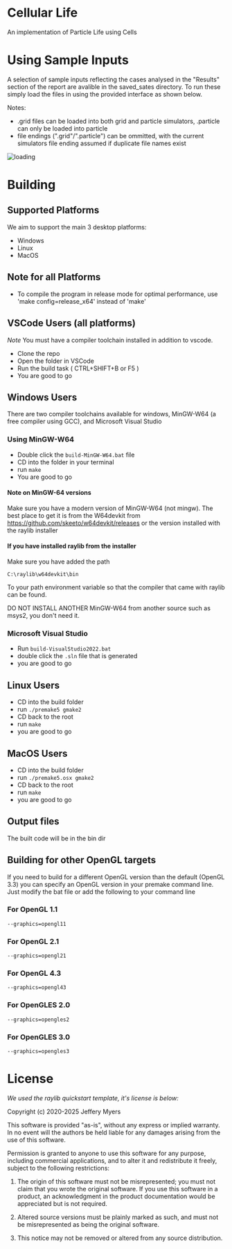 # Cellular Life
An implementation of Particle Life using Cells

# Using Sample Inputs
A selection of sample inputs reflecting the cases analysed in the "Results" section of the report are avalible in the saved_sates directory.
To run these simply load the files in using the provided interface as shown below.

Notes:
* .grid files can be loaded into both grid and particle simulators, .particle can only be loaded into particle
* file endings (".grid"/".particle") can be ommitted, with the current simulators file ending assumed if duplicate file names exist

![loading](https://github.com/user-attachments/assets/321710c8-0737-433c-9bda-fdd5d87abe5d)

# Building
## Supported Platforms
We aim to support the main 3 desktop platforms:
* Windows
* Linux
* MacOS

## Note for all Platforms
* To compile the program in release mode for optimal performance, use 'make config=release_x64' instead of 'make'

## VSCode Users (all platforms)
*Note* You must have a compiler toolchain installed in addition to vscode.

* Clone the repo
* Open the folder in VSCode
* Run the build task ( CTRL+SHIFT+B or F5 )
* You are good to go

## Windows Users
There are two compiler toolchains available for windows, MinGW-W64 (a free compiler using GCC), and Microsoft Visual Studio
### Using MinGW-W64
* Double click the `build-MinGW-W64.bat` file
* CD into the folder in your terminal
* run `make`
* You are good to go

#### Note on MinGW-64 versions
Make sure you have a modern version of MinGW-W64 (not mingw).
The best place to get it is from the W64devkit from
https://github.com/skeeto/w64devkit/releases
or the version installed with the raylib installer
#### If you have installed raylib from the installer
Make sure you have added the path

`C:\raylib\w64devkit\bin`

To your path environment variable so that the compiler that came with raylib can be found.

DO NOT INSTALL ANOTHER MinGW-W64 from another source such as msys2, you don't need it.

### Microsoft Visual Studio
* Run `build-VisualStudio2022.bat`
* double click the `.sln` file that is generated
* you are good to go

## Linux Users
* CD into the build folder
* run `./premake5 gmake2`
* CD back to the root
* run `make`
* you are good to go

## MacOS Users
* CD into the build folder
* run `./premake5.osx gmake2`
* CD back to the root
* run `make`
* you are good to go

## Output files
The built code will be in the bin dir

## Building for other OpenGL targets
If you need to build for a different OpenGL version than the default (OpenGL 3.3) you can specify an OpenGL version in your premake command line. Just modify the bat file or add the following to your command line

### For OpenGL 1.1
`--graphics=opengl11`

### For OpenGL 2.1
`--graphics=opengl21`

### For OpenGL 4.3
`--graphics=opengl43`

### For OpenGLES 2.0
`--graphics=opengles2`

### For OpenGLES 3.0
`--graphics=opengles3`

# License

*We used the raylib quickstart template, it's license is below:*

Copyright (c) 2020-2025 Jeffery Myers

This software is provided "as-is", without any express or implied warranty. In no event 
will the authors be held liable for any damages arising from the use of this software.

Permission is granted to anyone to use this software for any purpose, including commercial 
applications, and to alter it and redistribute it freely, subject to the following restrictions:

  1. The origin of this software must not be misrepresented; you must not claim that you 
  wrote the original software. If you use this software in a product, an acknowledgment 
  in the product documentation would be appreciated but is not required.

  2. Altered source versions must be plainly marked as such, and must not be misrepresented
  as being the original software.

  3. This notice may not be removed or altered from any source distribution.
